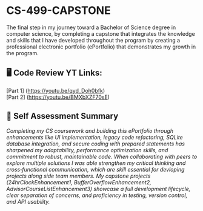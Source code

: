 # CS-499-CAPSTONE
The final step in my journey toward a Bachelor of Science degree in computer science, by completing a capstone that integrates the knowledge and skills that I have developed throughout the program by creating a professional electronic portfolio (ePortfolio) that demonstrates my growth in the program.

## 🖥 Code Review YT Links:
[Part 1] (https://youtu.be/qyd_Doh0bfk) \
[Part 2] (https://youtu.be/BMXbXZF70sE)

## 📃 Self Assessment Summary
_Completing my CS coursework and building this ePortfolio through enhancements like UI implementation, legacy code refactoring, SQLite database integration, and secure coding with prepared statements has sharpened my adaptability, performance optimization skills, and commitment to robust, maintainable code. When collaborating with peers to explore multiple solutions I was able strengthen my critical thinking and cross‑functional communication, which are skill essential for devloping projects along side team members. My capstone projects (24hrClockEnhancement1, BufferOverflowEnhancement2, AdvisorCourseListEnhancement3) showcase a full development lifecycle, clear separation of concerns, and proficiency in testing, version control, and API usability._
